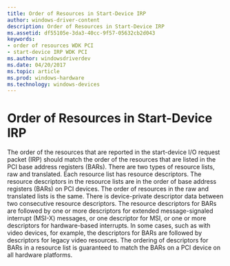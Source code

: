 ```yaml
---
title: Order of Resources in Start-Device IRP
author: windows-driver-content
description: Order of Resources in Start-Device IRP
ms.assetid: df55105e-3da3-40cc-9f57-05632cb2d043
keywords:
- order of resources WDK PCI
- start-device IRP WDK PCI
ms.author: windowsdriverdev
ms.date: 04/20/2017
ms.topic: article
ms.prod: windows-hardware
ms.technology: windows-devices
---
```


# Order of Resources in Start-Device IRP


The order of the resources that are reported in the start-device I/O request packet (IRP) should match the order of the resources that are listed in the PCI base address registers (BARs). There are two types of resource lists, raw and translated. Each resource list has resource descriptors. The resource descriptors in the resource lists are in the order of base address registers (BARs) on PCI devices. The order of resources in the raw and translated lists is the same. There is device-private descriptor data between two consecutive resource descriptors. The resource descriptors for BARs are followed by one or more descriptors for extended message-signaled interrupt (MSI-X) messages, or one descriptor for MSI, or one or more descriptors for hardware-based interrupts. In some cases, such as with video devices, for example, the descriptors for BARs are followed by descriptors for legacy video resources. The ordering of descriptors for BARs in a resource list is guaranteed to match the BARs on a PCI device on all hardware platforms.

 

 




